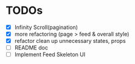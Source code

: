 # TODOs

- [x] Infinity Scroll(pagination)
- [x] more refactoring (page > feed & overall style)
- [x] refactor clean up unnecessary states, props
- [ ] README doc
- [ ] Implement Feed Skeleton UI
